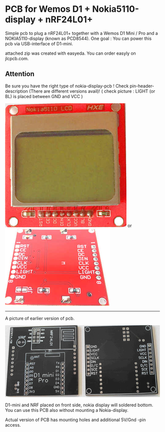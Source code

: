 # PCB for Wemos D1 + Nokia5110-display + nRF24L01+

Simple pcb to plug a nRF24L01+ together with a Wemos D1 Mini / Pro and a NOKIA5110-display (known as PCD8544).
One goal :  You can power this pcb via USB-interface of D1-mini.

attached zip was created with easyeda. You can order easyly on jlcpcb.com.

## Attention
Be sure you have the right type of nokia-display-pcb !
Check pin-header-description (There are different versions avail)!
( check picture : LIGHT (or BL) is placed between GND and VCC )

![img](Nokia5110-LCD.jpg) or ![img](Nokia5110-LCD2.jpg)

---

A picture of earlier version of pcb.

![img](PCB-V1.jpg)

D1-mini and NRF placed on front side, nokia display will soldered bottom.
You can use this PCB also without mounting a Nokia-display.

Actual version of PCB has mounting holes and additional 5V/Gnd -pin access.
